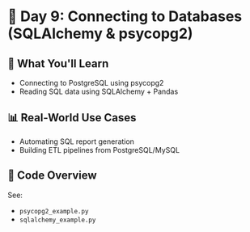 # 📘 Day 9: Connecting to Databases (SQLAlchemy & psycopg2)

## 📌 What You'll Learn
- Connecting to PostgreSQL using psycopg2
- Reading SQL data using SQLAlchemy + Pandas

## 📊 Real-World Use Cases
- Automating SQL report generation
- Building ETL pipelines from PostgreSQL/MySQL

## 🧪 Code Overview
See:
- `psycopg2_example.py`
- `sqlalchemy_example.py`
